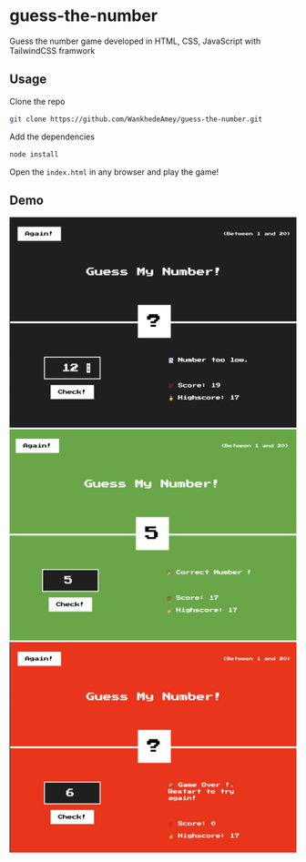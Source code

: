 # guess-the-number
Guess the number game developed in HTML, CSS, JavaScript with TailwindCSS framwork

## Usage

Clone the repo 
```sh
git clone https://github.com/WankhedeAmey/guess-the-number.git
```

Add the dependencies
```sh
node install
```

Open the ```index.html``` in any browser and play the game!


## Demo

<img src="./images/ss1.png">
<br>
<img src="./images/ss2.png">
<br>
<img src="./images/ss3.png">

